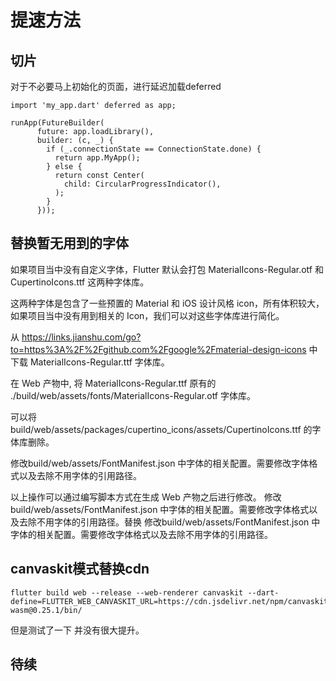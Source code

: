 # 提速方法

## 切片
对于不必要马上初始化的页面，进行延迟加载deferred
```
import 'my_app.dart' deferred as app;

runApp(FutureBuilder(
      future: app.loadLibrary(),
      builder: (c, _) {
        if (_.connectionState == ConnectionState.done) {
          return app.MyApp();
        } else {
          return const Center(
            child: CircularProgressIndicator(),
          );
        }
      }));
```


## 替换暂无用到的字体
如果项目当中没有自定义字体，Flutter 默认会打包 MaterialIcons-Regular.otf 和 CupertinoIcons.ttf 这两种字体库。

这两种字体是包含了一些预置的 Material 和 iOS 设计风格 icon，所有体积较大，如果项目当中没有用到相关的 Icon，我们可以对这些字体库进行简化。

从 https://links.jianshu.com/go?to=https%3A%2F%2Fgithub.com%2Fgoogle%2Fmaterial-design-icons 中下载 MaterialIcons-Regular.ttf 字体库。

在 Web 产物中, 将 MaterialIcons-Regular.ttf 原有的 ./build/web/assets/fonts/MaterialIcons-Regular.otf 字体库。

可以将 build/web/assets/packages/cupertino_icons/assets/CupertinoIcons.ttf 的字体库删除。

修改build/web/assets/FontManifest.json 中字体的相关配置。需要修改字体格式以及去除不用字体的引用路径。

以上操作可以通过编写脚本方式在生成 Web 产物之后进行修改。
修改build/web/assets/FontManifest.json 中字体的相关配置。需要修改字体格式以及去除不用字体的引用路径。替换
修改build/web/assets/FontManifest.json 中字体的相关配置。需要修改字体格式以及去除不用字体的引用路径。

## canvaskit模式替换cdn
```
flutter build web --release --web-renderer canvaskit --dart-define=FLUTTER_WEB_CANVASKIT_URL=https://cdn.jsdelivr.net/npm/canvaskit-wasm@0.25.1/bin/
```
但是测试了一下 并没有很大提升。

## 待续
